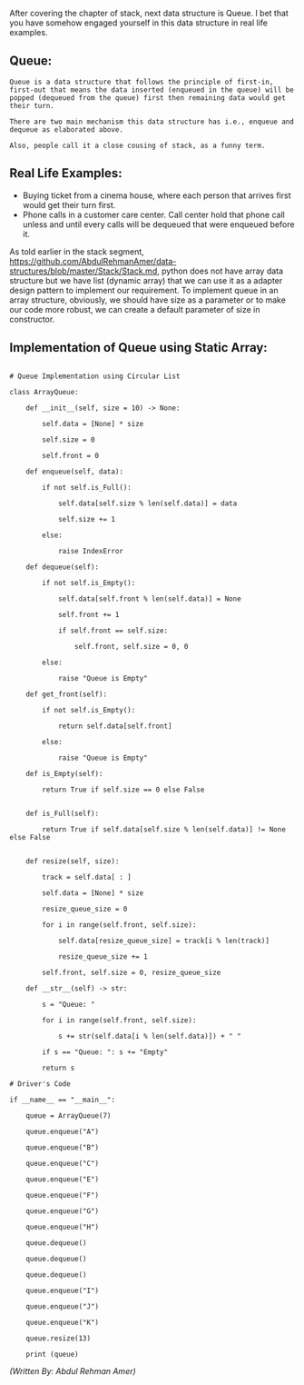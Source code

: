 After covering the chapter of stack, next data structure is Queue. I bet that you have somehow engaged yourself in this data structure in real life examples.

## Queue:
	Queue is a data structure that follows the principle of first-in, first-out that means the data inserted (enqueued in the queue) will be popped (dequeued from the queue) first then remaining data would get their turn. 
	
	There are two main mechanism this data structure has i.e., enqueue and dequeue as elaborated above.
	
	Also, people call it a close cousing of stack, as a funny term.

## Real Life Examples:
- Buying ticket from a cinema house, where each person that arrives first would get their turn first.
- Phone calls in a customer care center. Call center hold that phone call unless and until every calls will be dequeued that were enqueued before it.

As told earlier in the stack segment, https://github.com/AbdulRehmanAmer/data-structures/blob/master/Stack/Stack.md, python does not have array data structure but we have list (dynamic array) that we can use it as a adapter design pattern to implement our requirement. To implement queue in an array structure, obviously, we should have size as a parameter or to make our code more robust, we can create a default parameter of size in constructor. 


## Implementation of Queue using Static Array:
```

# Queue Implementation using Circular List

class ArrayQueue:

    def __init__(self, size = 10) -> None:

        self.data = [None] * size

        self.size = 0

        self.front = 0

    def enqueue(self, data):

        if not self.is_Full():

            self.data[self.size % len(self.data)] = data

            self.size += 1

        else:

            raise IndexError

    def dequeue(self):

        if not self.is_Empty():

            self.data[self.front % len(self.data)] = None

            self.front += 1

            if self.front == self.size:

                self.front, self.size = 0, 0

        else:

            raise "Queue is Empty"

    def get_front(self):

        if not self.is_Empty():

            return self.data[self.front]  

        else:

            raise "Queue is Empty"

    def is_Empty(self):

        return True if self.size == 0 else False


    def is_Full(self):

        return True if self.data[self.size % len(self.data)] != None else False


    def resize(self, size):

        track = self.data[ : ]

        self.data = [None] * size

        resize_queue_size = 0

        for i in range(self.front, self.size):

            self.data[resize_queue_size] = track[i % len(track)]

            resize_queue_size += 1

        self.front, self.size = 0, resize_queue_size

    def __str__(self) -> str:

        s = "Queue: "

        for i in range(self.front, self.size):

            s += str(self.data[i % len(self.data)]) + " "

        if s == "Queue: ": s += "Empty"

        return s

# Driver's Code

if __name__ == "__main__":

    queue = ArrayQueue(7)

    queue.enqueue("A")

    queue.enqueue("B")

    queue.enqueue("C")

    queue.enqueue("E")

    queue.enqueue("F")

    queue.enqueue("G")

    queue.enqueue("H")

    queue.dequeue()

    queue.dequeue()

    queue.dequeue()

    queue.enqueue("I")

    queue.enqueue("J")

    queue.enqueue("K")

    queue.resize(13)

    print (queue)
```
 
 *(Written By: Abdul Rehman Amer)*